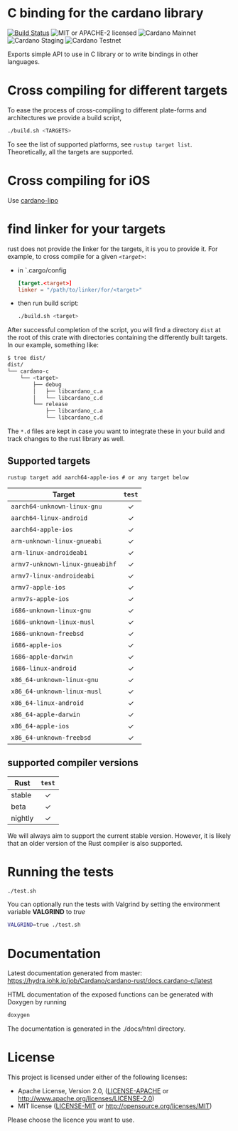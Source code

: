 # C binding for the cardano library

[![Build Status](https://travis-ci.org/input-output-hk/rust-cardano.svg?branch=master)](https://travis-ci.org/input-output-hk/rust-cardano)
![MIT or APACHE-2 licensed](https://img.shields.io/badge/licensed-MIT%20or%20APACHE--2-blue.svg)
![Cardano Mainnet](https://img.shields.io/badge/Cardano%20Ada-mainnet-brightgreen.svg)
![Cardano Staging](https://img.shields.io/badge/Cardano%20Ada-staging-brightgreen.svg)
![Cardano Testnet](https://img.shields.io/badge/Cardano%20Ada-testnet-orange.svg)

Exports simple API to use in C library or to write bindings in
other languages.

# Cross compiling for different targets

To ease the process of cross-compiling to different plate-forms
and architectures we provide a build script,

```bash
./build.sh <TARGETS>
```

To see the list of supported platforms, see `rustup target list`.
Theoretically, all the targets are supported.

# Cross compiling for iOS

Use [cardano-lipo](https://github.com/TimNN/cargo-lipo)

# find linker for your targets

rust does not provide the linker for the targets, it is you to
provide it. For example, to cross compile for a given _`<target>`_:


- in `.cargo/config
  ```toml
  [target.<target>]
  linker = "/path/to/linker/for/<target>"
  ```
- then run build script:
  ```bash
  ./build.sh <target>
  ```

After successful completion of the script, you will find a directory `dist` at the root of this
crate with directories containing the differently built targets. In our example, something like:

```bash
$ tree dist/
dist/
└── cardano-c
    └── <target>
        ├── debug
        │   ├── libcardano_c.a
        │   └── libcardano_c.d
        └── release
            ├── libcardano_c.a
            └── libcardano_c.d
```

The `*.d` files are kept in case you want to integrate these in your build
and track changes to the rust library as well.

## Supported targets

```
rustup target add aarch64-apple-ios # or any target below
```

| Target                               | `test` |
|--------------------------------------|:------:|
| `aarch64-unknown-linux-gnu`          |   ✓    |
| `aarch64-linux-android`              |   ✓    |
| `aarch64-apple-ios`                  |   ✓    |
| `arm-unknown-linux-gnueabi`          |   ✓    |
| `arm-linux-androideabi`              |   ✓    |
| `armv7-unknown-linux-gnueabihf`      |   ✓    |
| `armv7-linux-androideabi`            |   ✓    |
| `armv7-apple-ios`                    |   ✓    |
| `armv7s-apple-ios`                   |   ✓    |
| `i686-unknown-linux-gnu`             |   ✓    |
| `i686-unknown-linux-musl`            |   ✓    |
| `i686-unknown-freebsd`               |   ✓    |
| `i686-apple-ios`                     |   ✓    |
| `i686-apple-darwin`                  |   ✓    |
| `i686-linux-android`                 |   ✓    |
| `x86_64-unknown-linux-gnu`           |   ✓    |
| `x86_64-unknown-linux-musl`          |   ✓    |
| `x86_64-linux-android`               |   ✓    |
| `x86_64-apple-darwin`                |   ✓    |
| `x86_64-apple-ios`                   |   ✓    |
| `x86_64-unknown-freebsd`             |   ✓    |

## supported compiler versions

| Rust    | `test` |
|---------|:------:|
| stable  |   ✓    |
| beta    |   ✓    |
| nightly |   ✓    |

We will always aim to support the current stable version. However, it is
likely that an older version of the Rust compiler is also supported.

# Running the tests

```bash
./test.sh
```

You can optionally run the tests with Valgrind by setting the environment variable **VALGRIND** to *true*

```bash
VALGRIND=true ./test.sh
```

# Documentation

Latest documentation generated from master: https://hydra.iohk.io/job/Cardano/cardano-rust/docs.cardano-c/latest

HTML documentation of the exposed functions can be generated with Doxygen by running

```bash
doxygen
```

The documentation is generated in the ./docs/html directory.

# License

This project is licensed under either of the following licenses:

 * Apache License, Version 2.0, ([LICENSE-APACHE](LICENSE-APACHE) or
   http://www.apache.org/licenses/LICENSE-2.0)
 * MIT license ([LICENSE-MIT](LICENSE-MIT) or
   http://opensource.org/licenses/MIT)

Please choose the licence you want to use.
